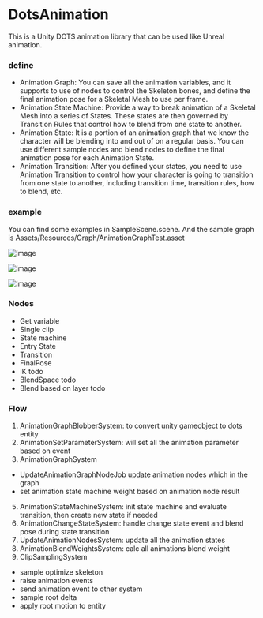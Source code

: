 # DotsAnimation

This is a Unity DOTS animation library that can be used like Unreal animation.

### define

- Animation Graph: You can save all the animation variables, and it supports to use of nodes to control the Skeleton bones, and define the final animation pose for a Skeletal Mesh to use per frame.
- Animation State Machine: Provide a way to break animation of a Skeletal Mesh into a series of States. These states are then governed by Transition Rules that control how to blend from one state to another.
- Animation State: It is a portion of an animation graph that we know the character will be blending into and out of on a regular basis. You can use different sample nodes and blend nodes to define the final animation pose for each Animation State.
- Animation Transition: After you defined your states, you need to use Animation Transition to control how your character is going to transition from one state to another, including transition time, transition rules, how to blend, etc.

### example

You can find some examples in SampleScene.scene. And the sample graph is Assets/Resources/Graph/AnimationGraphTest.asset

![image](https://user-images.githubusercontent.com/32125402/210300911-879d1365-a582-49a6-8896-d9a734885b19.png)

![image](https://user-images.githubusercontent.com/32125402/210302540-8c05c8ca-3e4c-4da9-a066-5b67ce1471c1.png)

![image](https://user-images.githubusercontent.com/32125402/210302563-760c779a-9b8c-4199-bd4c-e24e56b09a84.png)

### Nodes

- Get variable
- Single clip
- State machine
- Entry State
- Transition
- FinalPose
- IK todo
- BlendSpace todo
- Blend based on layer todo

### Flow
1. AnimationGraphBlobberSystem: to convert unity gameobject to dots entity
2. AnimationSetParameterSystem: will set all the animation parameter based on event
3. AnimationGraphSystem
  - UpdateAnimationGraphNodeJob update animation nodes which in the graph
  - set animation state machine weight based on animation node result
5. AnimationStateMachineSystem: init state machine and evaluate transition, then create new state if needed
6. AnimationChangeStateSystem: handle change state event and blend pose during state transition
7. UpdateAnimationNodesSystem: update all the animation states
8. AnimationBlendWeightsSystem: calc all animations blend weight
9. ClipSamplingSystem
  - sample optimize skeleton
  - raise animation events
  - send animation event to other system
  - sample root delta
  - apply root motion to entity
